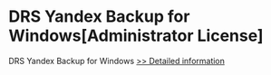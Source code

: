 # DRS Yandex Backup for Windows[Administrator License]
DRS Yandex Backup for Windows
[>> Detailed information](https://secure.shareit.com/shareit/product.html?productid=301004262&affiliateid=200057808)